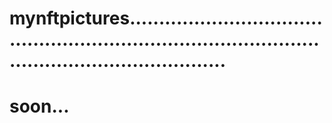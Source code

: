 # mynftpictures...........................................................................................................................
# soon...
